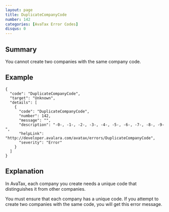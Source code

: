 ```yaml
---
layout: page
title: DuplicateCompanyCode
number: 142
categories: [AvaTax Error Codes]
disqus: 0
---
```


## Summary

You cannot create two companies with the same company code.

## Example

    {
      "code": "DuplicateCompanyCode",
      "target": "Unknown",
      "details": [
        {
          "code": "DuplicateCompanyCode",
          "number": 142,
          "message": "",
          "description": "-0-, -1-, -2-, -3-, -4-, -5-, -6-, -7-, -8-, -9-",
          "helpLink": "http://developer.avalara.com/avatax/errors/DuplicateCompanyCode",
          "severity": "Error"
        }
      ]
    }

## Explanation

In AvaTax, each company you create needs a unique code that distinguishes it from other companies.

You must ensure that each company has a unique code.  If you attempt to create two companies with the same code, you will get this error message.
